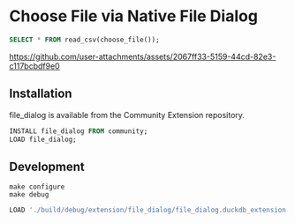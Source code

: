 # Choose File via Native File Dialog

```sql
SELECT * FROM read_csv(choose_file());
```

https://github.com/user-attachments/assets/2067ff33-5159-44cd-82e3-c117bcbdf9e0

## Installation

file_dialog is available from the Community Extension repository.

```sql
INSTALL file_dialog FROM community;
LOAD file_dialog;
```

## Development

```shell
make configure
make debug
```

```sql
LOAD './build/debug/extension/file_dialog/file_dialog.duckdb_extension';
```

